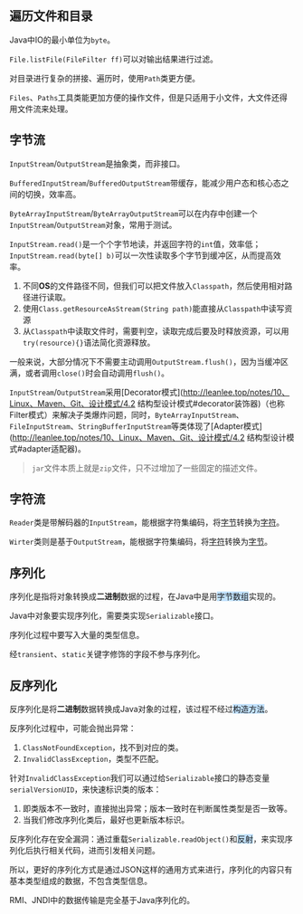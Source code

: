 ## 遍历文件和目录

Java中IO的最小单位为`byte`。

`File.listFile(FileFilter ff)`可以对输出结果进行过滤。

对目录进行复杂的拼接、遍历时，使用`Path`类更方便。

`Files`、`Paths`工具类能更加方便的操作文件，但是只适用于小文件，大文件还得用文件流来处理。



## 字节流

`InputStream`/`OutputStream`是抽象类，而非接口。

`BufferedInputStream`/`BufferedOutputStream`带缓存，能减少用户态和核心态之间的切换，效率高。

`ByteArrayInputStream`/`ByteArrayOutputStream`可以在内存中创建一个`InputStream`/`OutputStream`对象，常用于测试。

`InputStream.read()`是一个个字节地读，并返回字符的`int`值，效率低；`InputStream.read(byte[] b)`可以一次性读取多个字节到缓冲区，从而提高效率。

1. 不同**OS**的文件路径不同，但我们可以把文件放入`Classpath`，然后使用相对路径进行读取。
2. 使用`Class.getResourceAsStream(String path)`能直接从`Classpath`中读写资源
3. 从`Classpath`中读取文件时，需要判空，读取完成后要及时释放资源，可以用`try(resource){}`语法简化资源释放。

一般来说，大部分情况下不需要主动调用`OutputStream.flush()`，因为当缓冲区满，或者调用`close()`时会自动调用`flush()`。

`InputStream`/`OutputStream`采用[Decorator模式](http://leanlee.top/notes/10、Linux、Maven、Git、设计模式/4.2 结构型设计模式#decorator装饰器)（也称Filter模式）来解决子类爆炸问题，同时，`ByteArrayInputStream`、`FileInputStream`、`StringBufferInputStream`等类体现了[Adapter模式](http://leanlee.top/notes/10、Linux、Maven、Git、设计模式/4.2 结构型设计模式#adapter适配器)。

> `jar`文件本质上就是`zip`文件，只不过增加了一些固定的描述文件。



## 字符流

`Reader`类是带解码器的`InputStream`，能根据字符集编码，将<u>字节</u>转换为<u>字符</u>。

`Wirter`类则是基于`OutputStream`，能根据字符集编码，将<u>字符</u>转换为<u>字节</u>。



## 序列化

序列化是指将对象转换成**二进制**数据的过程，在Java中是用<span style=background:#c2e2ff>字节数组</span>实现的。

Java中对象要实现序列化，需要类实现`Serializable`接口。

序列化过程中要写入大量的类型信息。

经`transient`、`static`关键字修饰的字段不参与序列化。



## 反序列化

反序列化是将**二进制**数据转换成Java对象的过程，该过程不经过<span style=background:#c2e2ff>构造方法</span>。

反序列化过程中，可能会抛出异常：

1. `ClassNotFoundException`，找不到对应的类。
2. `InvalidClassException`，类型不匹配。

针对`InvalidClassException`我们可以通过给`Serializable`接口的静态变量`serialVersionUID`，来快速标识类的版本：

1. 即类版本不一致时，直接抛出异常；版本一致时在判断属性类型是否一致等。
2. 当我们修改序列化类后，最好也更新版本标识。

反序列化存在安全漏洞：通过重载`Serializable.readObject()`和<span style=background:#c2e2ff>反射</span>，来实现序列化后执行相关代码，进而引发相关问题。

所以，更好的序列化方式是通过JSON这样的通用方式来进行，序列化的内容只有基本类型组成的数据，不包含类型信息。

RMI、JNDI中的数据传输是完全基于Java序列化的。